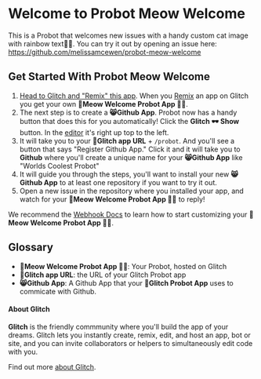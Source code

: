 Welcome to Probot Meow Welcome
=========================

This is a Probot that welcomes new issues with a handy custom cat image with rainbow text🌈😻. You can try it out by opening an issue here:
https://github.com/melissamcewen/probot-meow-welcome

## Get Started With Probot Meow Welcome
1. [Head to Glitch and "Remix" this app](https://glitch.com/~probot-meow-welcome). When you [Remix](https://glitch.com/help/remix/) an app on Glitch you get your own  **🤖Meow Welcome Probot App 🌈😻**. 
2. The next step is to create a **😸Github App**. Probot now has a handy button that does this for you automatically! Click the **Glitch 🕶 Show** button. In the [editor](https://glitch.com/edit) it's right up top to the left. 
3. It will take you to your **🐠Glitch app URL** + `/probot`. And you'll see a button that says "Register Github App." Click it and it will take you to **Github** where you'll create a unique name for your **😸Github App** like "Worlds Coolest Probot"
4. It will guide you through the steps, you'll want to install your new **😸Github App** to at least one repository if you want to try it out. 
5. Open a new issue in the repository where you installed your app, and watch for your **🤖Meow Welcome Probot App 🌈😻** to reply!

We recommend the [Webhook Docs](https://probot.github.io/docs/webhooks/) to learn how to start customizing your  **🤖Meow Welcome Probot App 🌈😻**. 


## Glossary 
-  **🤖Meow Welcome Probot App 🌈😻**: Your Probot, hosted on Glitch
- **🐠Glitch app URL**: the URL of your Glitch Probot app
- **😸Github App**: A Github App that your **🤖Glitch Probot App** uses to commicate with Github.
      
#### About Glitch

**Glitch** is the friendly commmunity where you'll build the app of your dreams. Glitch lets you instantly create, remix, edit, and host an app, bot or site, and you can invite collaborators or helpers to simultaneously edit code with you.

Find out more [about Glitch](https://glitch.com/about).


